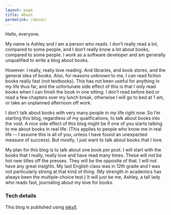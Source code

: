 ```yaml
---
layout: page
title: About
permalink: /about/
---
```


Hello, everyone.

My name is Ashley and I am a person who reads.  I don’t really read a lot, compared to some people, and I don’t really know a lot about books, compared to some people.  I work as a software developer and am generally unqualified to write a blog about books.  

However: I really, really love reading. And libraries, and book stores, and the general idea of books.  Also, for reasons unknown to me, I can read fiction books really fast (not textbooks).  This has not been useful for anything in my life thus far, and the unfortunate side effect of this is that I only read books when I can finish the book in one sitting.  I don’t read before bed or read a few chapters over my lunch break, otherwise I will go to bed at 1 am, or take an unplanned afternoon off work.

I don’t talk about books with very many people in my life right now.  So I’m starting this blog, regardless of my qualifications, to talk about books into the void.  A nice side effect of this blog might be if one of you starts talking to me about books in real life.  (This applies to people who know me in real life -- I assume this is all of you, unless I have found an unexpected measure of success). But mostly, I just want to talk about books that I love.

My plan for this blog is to talk about one book per post.  I will start with the books that I really, really love and have read many times.  These will not be hot new titles off the presses.  They will be the opposite of that.  I will not have any great insights.  My last English class was in 12th grade and I was not particularly strong at that kind of thing.  (My strength in academics has always been the multiple-choice test.)  It will just be me, Ashley, a tall lady who reads fast, journaling about my love for books.



### Tech details
This blog is published using [jekyll](https://jekyllrb.com/).
